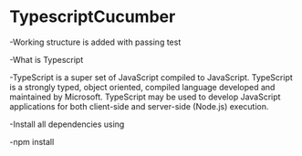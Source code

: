 # TypescriptCucumber
-Working structure is added with passing test


-What is Typescript

-TypeScript is a super set of JavaScript compiled to JavaScript. TypeScript is a strongly typed, object oriented, compiled language developed and maintained by Microsoft. 
TypeScript may be used to develop JavaScript applications for both client-side and server-side (Node.js) execution.

-Install all dependencies using

-npm install
